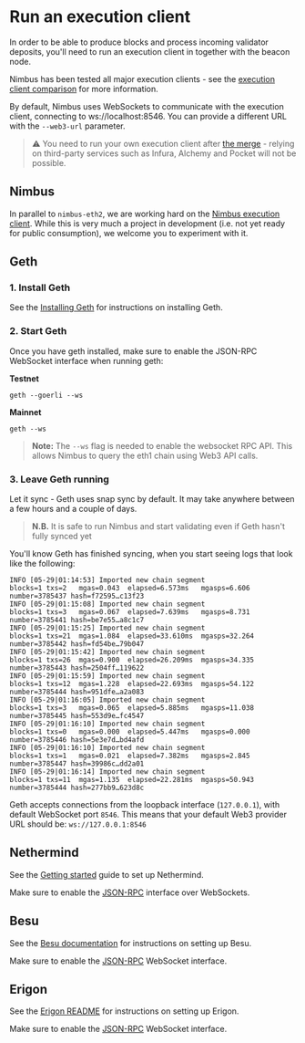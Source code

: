 # Run an execution client

In order to be able to produce blocks and process incoming validator deposits, you'll need to run an execution client in together with the beacon node.

Nimbus has been tested all major execution clients - see the [execution client comparison](https://ethereum.org/en/developers/docs/nodes-and-clients/#execution-clients) for more information.

By default, Nimbus uses WebSockets to communicate with the execution client, connecting to ws://localhost:8546. You can provide a different URL with the `--web3-url` parameter.

> ⚠️ You need to run your own execution client after [the merge](./merge.md) - relying on third-party services such as Infura, Alchemy and Pocket will not be possible.

## Nimbus

In parallel to `nimbus-eth2`, we are working hard on the [Nimbus execution client](https://github.com/status-im/nimbus-eth1). While this is very much a project in development (i.e. not yet ready for public consumption), we welcome you to experiment with it.

## Geth

### 1. Install Geth

See the [Installing Geth](https://geth.ethereum.org/docs/install-and-build/installing-geth) for instructions on installing Geth.

### 2. Start Geth

Once you have geth installed, make sure to enable the JSON-RPC WebSocket interface when running geth:

**Testnet**
```
geth --goerli --ws
```

**Mainnet**
```
geth --ws
```

>**Note:** The `--ws` flag is needed to enable the websocket RPC API. This allows Nimbus to query the eth1 chain using Web3 API calls.


### 3. Leave Geth running

Let it sync - Geth uses snap sync by default. It may take anywhere between a few hours and a couple of days.

>**N.B.** It is safe to run Nimbus and start validating even if Geth hasn't fully synced yet

You'll know Geth has finished syncing, when you start seeing logs that look like the following:

```
INFO [05-29|01:14:53] Imported new chain segment               blocks=1 txs=2   mgas=0.043  elapsed=6.573ms   mgasps=6.606   number=3785437 hash=f72595…c13f23
INFO [05-29|01:15:08] Imported new chain segment               blocks=1 txs=3   mgas=0.067  elapsed=7.639ms   mgasps=8.731   number=3785441 hash=be7e55…a8c1c7
INFO [05-29|01:15:25] Imported new chain segment               blocks=1 txs=21  mgas=1.084  elapsed=33.610ms  mgasps=32.264  number=3785442 hash=fd54be…79b047
INFO [05-29|01:15:42] Imported new chain segment               blocks=1 txs=26  mgas=0.900  elapsed=26.209ms  mgasps=34.335  number=3785443 hash=2504ff…119622
INFO [05-29|01:15:59] Imported new chain segment               blocks=1 txs=12  mgas=1.228  elapsed=22.693ms  mgasps=54.122  number=3785444 hash=951dfe…a2a083
INFO [05-29|01:16:05] Imported new chain segment               blocks=1 txs=3   mgas=0.065  elapsed=5.885ms   mgasps=11.038  number=3785445 hash=553d9e…fc4547
INFO [05-29|01:16:10] Imported new chain segment               blocks=1 txs=0   mgas=0.000  elapsed=5.447ms   mgasps=0.000   number=3785446 hash=5e3e7d…bd4afd
INFO [05-29|01:16:10] Imported new chain segment               blocks=1 txs=1   mgas=0.021  elapsed=7.382ms   mgasps=2.845   number=3785447 hash=39986c…dd2a01
INFO [05-29|01:16:14] Imported new chain segment               blocks=1 txs=11  mgas=1.135  elapsed=22.281ms  mgasps=50.943  number=3785444 hash=277bb9…623d8c
```


Geth accepts connections from the loopback interface (`127.0.0.1`), with default WebSocket port `8546`. This means that your default Web3 provider URL should be: `ws://127.0.0.1:8546`

## Nethermind

See the [Getting started](https://docs.nethermind.io/nethermind/first-steps-with-nethermind/getting-started) guide to set up Nethermind.

Make sure to enable the [JSON-RPC](https://docs.nethermind.io/nethermind/first-steps-with-nethermind/running-nethermind-post-merge#jsonrpc-configuration-module) interface over WebSockets.

## Besu

See the [Besu documentation](https://besu.hyperledger.org/en/stable/) for instructions on setting up Besu.

Make sure to enable the [JSON-RPC](https://besu.hyperledger.org/en/stable/HowTo/Interact/APIs/Using-JSON-RPC-API/) WebSocket interface.

## Erigon

See the [Erigon README](https://github.com/ledgerwatch/erigon#getting-started=) for instructions on setting up Erigon.

Make sure to enable the [JSON-RPC](https://github.com/ledgerwatch/erigon#beacon-chain=) WebSocket interface.
